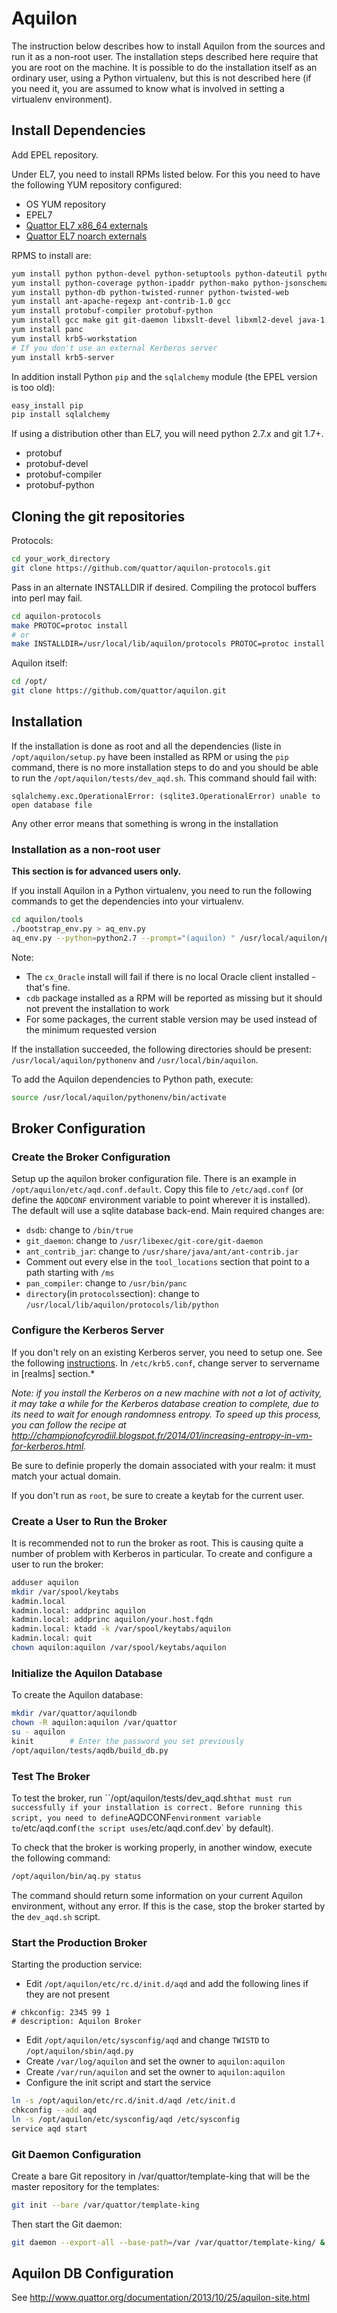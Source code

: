 # Aquilon

The instruction below describes how to install Aquilon from the sources and run it as a non-root user. The
installation steps described here require that you are root on the machine. It is possible to do the
installation itself as an ordinary user, using a Python virtualenv, but this is not described here (if
you need it, you are assumed to know what is involved in setting a virtualenv environment).

## Install Dependencies

Add EPEL repository.

Under EL7, you need to install RPMs listed below. For this you need to have the following YUM repository
configured:
* OS YUM repository
* EPEL7
* [Quattor EL7 x86_64 externals](http://yum.quattor.org/externals/x86_64/el7/)
* [Quattor EL7 noarch externals](http://yum.quattor.org/externals/noarch/el7/)

RPMS to install are:

```bash
yum install python python-devel python-setuptools python-dateutil python-lxml python-psycopg2
yum install python-coverage python-ipaddr python-mako python-jsonschema PyYAML
yum install python-db python-twisted-runner python-twisted-web
yum install ant-apache-regexp ant-contrib-1.0 gcc
yum install protobuf-compiler protobuf-python
yum install gcc make git git-daemon libxslt-devel libxml2-devel java-1.8.0-openjdk-devel
yum install panc
yum install krb5-workstation
# If you don't use an external Kerberos server
yum install krb5-server
```

In addition install Python `pip` and the `sqlalchemy` module (the EPEL version is too old):

```bash
easy_install pip
pip install sqlalchemy
```

If using a distribution other than EL7, you will need python 2.7.x and git
1.7+.

* protobuf
* protobuf-devel
* protobuf-compiler
* protobuf-python


## Cloning the git repositories


Protocols:

```bash
cd your_work_directory
git clone https://github.com/quattor/aquilon-protocols.git
```

Pass in an alternate INSTALLDIR if desired.  Compiling the protocol
buffers into perl may fail.

```bash
cd aquilon-protocols
make PROTOC=protoc install
# or
make INSTALLDIR=/usr/local/lib/aquilon/protocols PROTOC=protoc install
```
Aquilon itself:

```bash
cd /opt/
git clone https://github.com/quattor/aquilon.git
```

## Installation

If the installation is done as root and all the dependencies (liste in `/opt/aquilon/setup.py` have been installed
as RPM or using the `pip` command, there is no more installation steps to do and you should be able to run the
`/opt/aquilon/tests/dev_aqd.sh`. This command should fail with:

```
sqlalchemy.exc.OperationalError: (sqlite3.OperationalError) unable to open database file
```

Any other error means that something is wrong in the installation

### Installation as a non-root user

**This section is for advanced users only.**

If you install Aquilon in a Python virtualenv, you need to run the following commands to get the
dependencies into your virtualenv.

```bash
cd aquilon/tools
./bootstrap_env.py > aq_env.py
aq_env.py --python=python2.7 --prompt="(aquilon) " /usr/local/aquilon/pythonenv --system-site-packages
```

Note:

 * The `cx_Oracle` install will fail if there is no local Oracle client installed - that's fine.
 * `cdb` package installed as a RPM will be reported as missing but it should not prevent the installation to work
 * For some packages, the current stable version may be used instead of the minimum requested version

If the installation succeeded, the following directories should be present: `/usr/local/aquilon/pythonenv`
and `/usr/local/bin/aquilon`.

To add the Aquilon dependencies to Python path, execute:
```bash
source /usr/local/aquilon/pythonenv/bin/activate
```

## Broker Configuration


### Create the Broker Configuration

Setup up the aquilon broker configuration file.  There is an example
in `/opt/aquilon/etc/aqd.conf.default`.  Copy this file to `/etc/aqd.conf`
(or define the `AQDCONF` environment variable to point wherever it is
installed). The default will use a sqlite database back-end. Main required
changes are:

* `dsdb`: change to `/bin/true`
* `git_daemon`: change to `/usr/libexec/git-core/git-daemon`
* `ant_contrib_jar`: change to `/usr/share/java/ant/ant-contrib.jar`
* Comment out every else in the `tool_locations` section that point to a path
starting with `/ms`
* `pan_compiler`: change to `/usr/bin/panc`
* `directory`(in `protocols`section): change to `/usr/local/lib/aquilon/protocols/lib/python`


### Configure the Kerberos Server

If you don't rely on an existing Kerberos server, you need to setup one. See the
following [instructions](http://tldp.org/HOWTO/Kerberos-Infrastructure-HOWTO/install.html).
In `/etc/krb5.conf`, change server to servername in [realms] section.*

*Note: if you install the Kerberos on a new machine with not a lot of activity, it may take
a while for the Kerberos database creation to complete, due to its need to wait for enough
randomness entropy. To speed up this process, you can follow the recipe at
http://championofcyrodiil.blogspot.fr/2014/01/increasing-entropy-in-vm-for-kerberos.html.*

Be sure to definie properly the domain associated with your realm: it must match your actual
domain.

If you don't run as `root`, be sure to create a keytab for the current user.

### Create a User to Run the Broker

It is recommended not to run the broker as root. This is causing quite a number of problem with
Kerberos in particular. To create and configure a user to run the broker:

```bash
adduser aquilon
mkdir /var/spool/keytabs
kadmin.local
kadmin.local: addprinc aquilon
kadmin.local: addprinc aquilon/your.host.fqdn
kadmin.local: ktadd -k /var/spool/keytabs/aquilon
kadmin.local: quit
chown aquilon:aquilon /var/spool/keytabs/aquilon
```

### Initialize the Aquilon Database

To create the Aquilon database:

```bash
mkdir /var/quattor/aquilondb
chown -R aquilon:aquilon /var/quattor
su - aquilon
kinit        # Enter the password you set previously
/opt/aquilon/tests/aqdb/build_db.py
```

### Test The Broker

To test the broker, run ``/opt/aquilon/tests/dev_aqd.sh` that must run successfully if your
installation is correct. Before running this script, you need to define `AQDCONF` environment
variable to `/etc/aqd.conf` (the script uses `/etc/aqd.conf.dev` by default).

To check that the broker is working properly, in another window, execute the
following command:

```bash
/opt/aquilon/bin/aq.py status
```

The command should return some information on your current Aquilon environment, without any error.
If this is the case, stop the broker started by the `dev_aqd.sh` script.


### Start the Production Broker

Starting the production service:

* Edit `/opt/aquilon/etc/rc.d/init.d/aqd` and add the following lines if they are not present

```
# chkconfig: 2345 99 1
# description: Aquilon Broker
```

* Edit `/opt/aquilon/etc/sysconfig/aqd` and change `TWISTD` to `/opt/aquilon/sbin/aqd.py`
* Create `/var/log/aquilon` and set the owner to `aquilon:aquilon`
* Create `/var/run/aquilon` and set the owner to `aquilon:aquilon`
* Configure the init script and start the service
```bash
ln -s /opt/aquilon/etc/rc.d/init.d/aqd /etc/init.d
chkconfig --add aqd
ln -s /opt/aquilon/etc/sysconfig/aqd /etc/sysconfig
service aqd start
```

### Git Daemon Configuration

Create a bare Git repository in /var/quattor/template-king that will be the master repository for
the templates:

```bash
git init --bare /var/quattor/template-king
```

Then start the Git daemon:

```bash
git daemon --export-all --base-path=/var /var/quattor/template-king/ &
```

## Aquilon DB Configuration

See http://www.quattor.org/documentation/2013/10/25/aquilon-site.html
